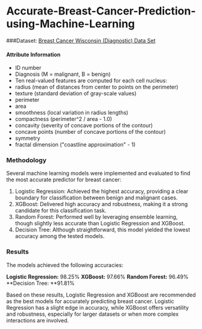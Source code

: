 # Accurate-Breast-Cancer-Prediction-using-Machine-Learning


###Dataset: [Breast Cancer Wisconsin (Diagnostic) Data Set](https://archive.ics.uci.edu/dataset/17/breast+cancer+wisconsin+diagnostic "Breast Cancer Wisconsin (Diagnostic) Data Set")

#### Attribute Information
- ID number
- Diagnosis (M = malignant, B = benign)
- Ten real-valued features are computed for each cell nucleus:
- radius (mean of distances from center to points on the perimeter)
- texture (standard deviation of gray-scale values)
- perimeter
- area
- smoothness (local variation in radius lengths)
- compactness (perimeter^2 / area - 1.0)
- concavity (severity of concave portions of the contour)
- concave points (number of concave portions of the contour)
- symmetry
- fractal dimension ("coastline approximation" - 1)

### Methodology
Several machine learning models were implemented and evaluated to find the most accurate predictor for breast cancer:

1. Logistic Regression: Achieved the highest accuracy, providing a clear boundary for classification between benign and malignant cases.
2. XGBoost: Delivered high accuracy and robustness, making it a strong candidate for this classification task.
3. Random Forest: Performed well by leveraging ensemble learning, though slightly less accurate than Logistic Regression and XGBoost.
4. Decision Tree: Although straightforward, this model yielded the lowest accuracy among the tested models.


### Results
The models achieved the following accuracies:

**Logistic Regression:** 98.25%
**XGBoost:** 97.66%
**Random Forest:** 96.49%
**Decision Tree: **91.81%

Based on these results, Logistic Regression and XGBoost are recommended as the best models for accurately predicting breast cancer. Logistic Regression has a slight edge in accuracy, while XGBoost offers versatility and robustness, especially for larger datasets or when more complex interactions are involved.


